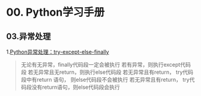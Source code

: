 # 00. Python学习手册

## 03.异常处理
1.[Python异常处理：try-except-else-finally](https://zhuanlan.zhihu.com/p/360807803)
> 无论有无异常，finally代码段一定会被执行
> 若有异常，则执行except代码段
> 若无异常且无return，则执行else代码段
> 若无异常且有return， try代码段中有return 语句， 则else代码段不会被执行
> 若无异常且有return， try代码段没有return语句，则else代码段会执行
